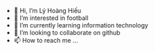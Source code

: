 - 👋 Hi, I’m Lý Hoàng Hiếu
- 👀 I’m interested in football
- 🌱 I’m currently learning information technology
- 💞️ I’m looking to collaborate on github
- 📫 How to reach me ...

<!---
LyTranHoangHieu/LyTranHoangHieu is a ✨ special ✨ repository because its `README.md` (this file) appears on your GitHub profile.
You can click the Preview link to take a look at your changes.
--->
